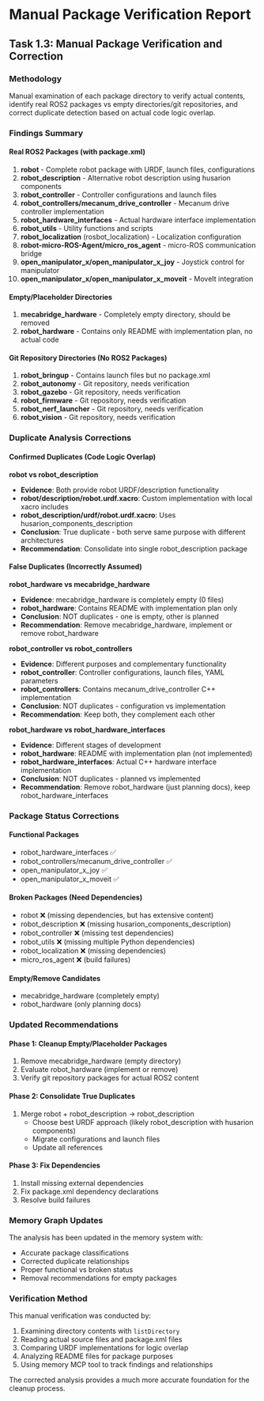# Manual Package Verification Report

## Task 1.3: Manual Package Verification and Correction

### Methodology
Manual examination of each package directory to verify actual contents, identify real ROS2 packages vs empty directories/git repositories, and correct duplicate detection based on actual code logic overlap.

### Findings Summary

#### Real ROS2 Packages (with package.xml)
1. **robot** - Complete robot package with URDF, launch files, configurations
2. **robot_description** - Alternative robot description using husarion components  
3. **robot_controller** - Controller configurations and launch files
4. **robot_controllers/mecanum_drive_controller** - Mecanum drive controller implementation
5. **robot_hardware_interfaces** - Actual hardware interface implementation
6. **robot_utils** - Utility functions and scripts
7. **robot_localization** (rosbot_localization) - Localization configuration
8. **robot-micro-ROS-Agent/micro_ros_agent** - micro-ROS communication bridge
9. **open_manipulator_x/open_manipulator_x_joy** - Joystick control for manipulator
10. **open_manipulator_x/open_manipulator_x_moveit** - MoveIt integration

#### Empty/Placeholder Directories
1. **mecabridge_hardware** - Completely empty directory, should be removed
2. **robot_hardware** - Contains only README with implementation plan, no actual code

#### Git Repository Directories (No ROS2 Packages)
1. **robot_bringup** - Contains launch files but no package.xml
2. **robot_autonomy** - Git repository, needs verification
3. **robot_gazebo** - Git repository, needs verification  
4. **robot_firmware** - Git repository, needs verification
5. **robot_nerf_launcher** - Git repository, needs verification
6. **robot_vision** - Git repository, needs verification

### Duplicate Analysis Corrections

#### Confirmed Duplicates (Code Logic Overlap)

**robot vs robot_description**
- **Evidence**: Both provide robot URDF/description functionality
- **robot/description/robot.urdf.xacro**: Custom implementation with local xacro includes
- **robot_description/urdf/robot.urdf.xacro**: Uses husarion_components_description
- **Conclusion**: True duplicate - both serve same purpose with different architectures
- **Recommendation**: Consolidate into single robot_description package

#### False Duplicates (Incorrectly Assumed)

**robot_hardware vs mecabridge_hardware**
- **Evidence**: mecabridge_hardware is completely empty (0 files)
- **robot_hardware**: Contains README with implementation plan only
- **Conclusion**: NOT duplicates - one is empty, other is planned
- **Recommendation**: Remove mecabridge_hardware, implement or remove robot_hardware

**robot_controller vs robot_controllers**  
- **Evidence**: Different purposes and complementary functionality
- **robot_controller**: Controller configurations, launch files, YAML parameters
- **robot_controllers**: Contains mecanum_drive_controller C++ implementation
- **Conclusion**: NOT duplicates - configuration vs implementation
- **Recommendation**: Keep both, they complement each other

**robot_hardware vs robot_hardware_interfaces**
- **Evidence**: Different stages of development
- **robot_hardware**: README with implementation plan (not implemented)
- **robot_hardware_interfaces**: Actual C++ hardware interface implementation
- **Conclusion**: NOT duplicates - planned vs implemented
- **Recommendation**: Remove robot_hardware (just planning docs), keep robot_hardware_interfaces

### Package Status Corrections

#### Functional Packages
- robot_hardware_interfaces ✅
- robot_controllers/mecanum_drive_controller ✅  
- open_manipulator_x_joy ✅
- open_manipulator_x_moveit ✅

#### Broken Packages (Need Dependencies)
- robot ❌ (missing dependencies, but has extensive content)
- robot_description ❌ (missing husarion_components_description)
- robot_controller ❌ (missing test dependencies)
- robot_utils ❌ (missing multiple Python dependencies)
- robot_localization ❌ (missing dependencies)
- micro_ros_agent ❌ (build failures)

#### Empty/Remove Candidates
- mecabridge_hardware (completely empty)
- robot_hardware (only planning docs)

### Updated Recommendations

#### Phase 1: Cleanup Empty/Placeholder Packages
1. Remove mecabridge_hardware (empty directory)
2. Evaluate robot_hardware (implement or remove)
3. Verify git repository packages for actual ROS2 content

#### Phase 2: Consolidate True Duplicates  
1. Merge robot + robot_description → robot_description
   - Choose best URDF approach (likely robot_description with husarion components)
   - Migrate configurations and launch files
   - Update all references

#### Phase 3: Fix Dependencies
1. Install missing external dependencies
2. Fix package.xml dependency declarations
3. Resolve build failures

### Memory Graph Updates

The analysis has been updated in the memory system with:
- Accurate package classifications
- Corrected duplicate relationships  
- Proper functional vs broken status
- Removal recommendations for empty packages

### Verification Method

This manual verification was conducted by:
1. Examining directory contents with `listDirectory`
2. Reading actual source files and package.xml files
3. Comparing URDF implementations for logic overlap
4. Analyzing README files for package purposes
5. Using memory MCP tool to track findings and relationships

The corrected analysis provides a much more accurate foundation for the cleanup process.